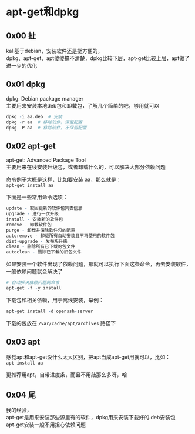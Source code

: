 # apt-get和dpkg

## 0x00 扯
kali基于debian，安装软件还是挺方便的，  
dpkg、apt-get、apt傻傻搞不清楚，dpkg比较下层，apt-get比较上层，apt做了进一步的优化  


## 0x01 dpkg
dpkg: Debian package manager  
主要用来安装本地deb包和卸载包，了解几个简单的吧，够用就可以  
```r
dpkg -i aa.deb  # 安装
dpkg -r aa  # 移除软件，保留配置
dpkg -P aa  # 移除软件，不保留配置
```


## 0x02 apt-get
apt-get: Advanced Package Tool  
主要用来在线安装升级包，或者卸载什么的，可以解决大部分依赖问题  

命令例子大概是这样，比如要安装 aa，那么就是：  
`apt-get install aa`  

下面是一些常用命令选项：  
```r
update - 取回更新的软件包列表信息
upgrade - 进行一次升级
install - 安装新的软件包
remove - 卸载软件包
purge - 卸载并清除软件包的配置
autoremove - 卸载所有自动安装且不再使用的软件包
dist-upgrade - 发布版升级
clean - 删除所有已下载的包文件
autoclean - 删除已下载的旧包文件
```

如果安装一个软件出现了依赖问题，那就可以执行下面这条命令，再去安装软件，一般依赖问题就会解决了  
```r
# 自动解决依赖问题的命令
apt-get -f -y install
```

下载包和相关依赖，用于离线安装，举例：  
```r
apt-get install -d openssh-server
```
下载的包放在 `/var/cache/apt/archives` 路径下  


## 0x03 apt
感觉apt和apt-get没什么太大区别，把apt当成apt-get用就可以，比如：  
`apt install aa`  

更推荐用apt，自带进度条，而且不用敲那么多呀，哈  


## 0x04 尾
我的经验，  
apt-get是用来安装那些源里有的软件，dpkg用来安装下载好的.deb安装包  
apt-get安装一般不用担心依赖问题  
